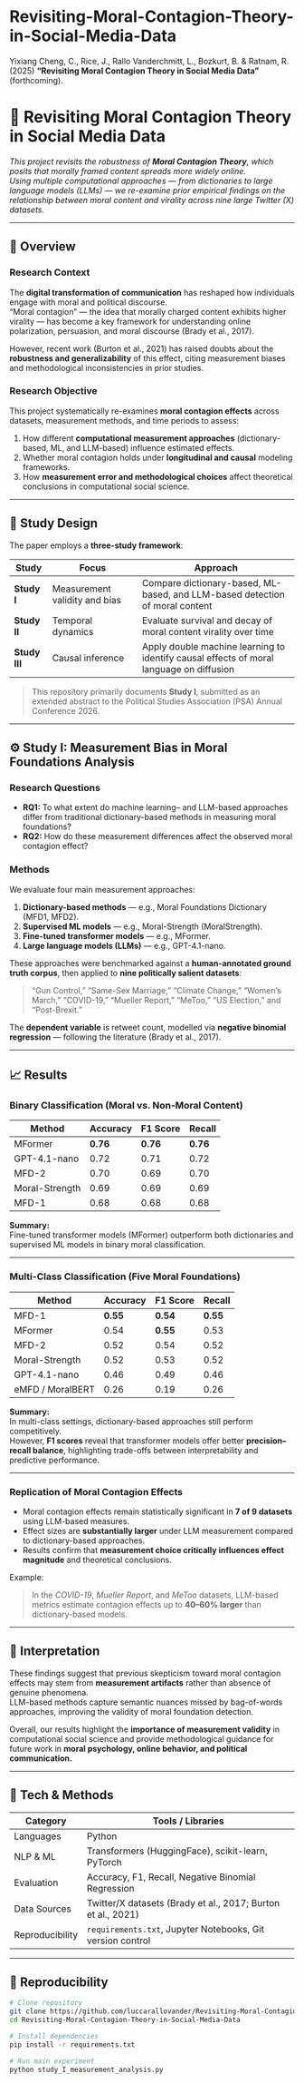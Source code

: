 # Revisiting-Moral-Contagion-Theory-in-Social-Media-Data

Yixiang Cheng, C., Rice, J., Rallo Vanderchmitt, L., Bozkurt, B. & Ratnam, R. (2025) **“Revisiting Moral Contagion Theory in Social Media Data”** (forthcoming).

# 🧠 Revisiting Moral Contagion Theory in Social Media Data

_This project revisits the robustness of **Moral Contagion Theory**, which posits that morally framed content spreads more widely online.  
Using multiple computational approaches — from dictionaries to large language models (LLMs) — we re-examine prior empirical findings on the relationship between moral content and virality across nine large Twitter (X) datasets._

---

## 🎯 Overview

### Research Context
The **digital transformation of communication** has reshaped how individuals engage with moral and political discourse.  
“Moral contagion” — the idea that morally charged content exhibits higher virality — has become a key framework for understanding online polarization, persuasion, and moral discourse (Brady et al., 2017).

However, recent work (Burton et al., 2021) has raised doubts about the **robustness and generalizability** of this effect, citing measurement biases and methodological inconsistencies in prior studies.

### Research Objective
This project systematically re-examines **moral contagion effects** across datasets, measurement methods, and time periods to assess:
1. How different **computational measurement approaches** (dictionary-based, ML, and LLM-based) influence estimated effects.  
2. Whether moral contagion holds under **longitudinal and causal** modeling frameworks.  
3. How **measurement error and methodological choices** affect theoretical conclusions in computational social science.

---

## 🧩 Study Design

The paper employs a **three-study framework**:

| Study | Focus | Approach |
|---|---|---|
| **Study I** | Measurement validity and bias | Compare dictionary-based, ML-based, and LLM-based detection of moral content |
| **Study II** | Temporal dynamics | Evaluate survival and decay of moral content virality over time |
| **Study III** | Causal inference | Apply double machine learning to identify causal effects of moral language on diffusion |

> This repository primarily documents **Study I**, submitted as an extended abstract to the Political Studies Association (PSA) Annual Conference 2026.

---

## ⚙️ Study I: Measurement Bias in Moral Foundations Analysis

### Research Questions
- **RQ1:** To what extent do machine learning– and LLM-based approaches differ from traditional dictionary-based methods in measuring moral foundations?  
- **RQ2:** How do these measurement differences affect the observed moral contagion effect?

### Methods
We evaluate four main measurement approaches:
1. **Dictionary-based methods** — e.g., Moral Foundations Dictionary (MFD1, MFD2).  
2. **Supervised ML models** — e.g., Moral-Strength (MoralStrength).  
3. **Fine-tuned transformer models** — e.g., MFormer.  
4. **Large language models (LLMs)** — e.g., GPT-4.1-nano.

These approaches were benchmarked against a **human-annotated ground truth corpus**, then applied to **nine politically salient datasets**:
> “Gun Control,” “Same-Sex Marriage,” “Climate Change,” “Women’s March,” “COVID-19,” “Mueller Report,” “MeToo,” “US Election,” and “Post-Brexit.”

The **dependent variable** is retweet count, modelled via **negative binomial regression** — following the literature (Brady et al., 2017).

---

## 📈 Results

### Binary Classification (Moral vs. Non-Moral Content)

| Method | Accuracy | F1 Score | Recall |
|---|---|---|---|
| MFormer | **0.76** | **0.76** | **0.76** |
| GPT-4.1-nano | 0.72 | 0.71 | 0.72 |
| MFD-2 | 0.70 | 0.69 | 0.70 |
| Moral-Strength | 0.69 | 0.69 | 0.69 |
| MFD-1 | 0.68 | 0.68 | 0.68 |

**Summary:**  
Fine-tuned transformer models (MFormer) outperform both dictionaries and supervised ML models in binary moral classification.

---

### Multi-Class Classification (Five Moral Foundations)

| Method | Accuracy | F1 Score | Recall |
|---|---|---|---|
| MFD-1 | **0.55** | **0.54** | **0.55** |
| MFormer | 0.54 | **0.55** | 0.53 |
| MFD-2 | 0.52 | 0.54 | 0.52 |
| Moral-Strength | 0.52 | 0.53 | 0.52 |
| GPT-4.1-nano | 0.46 | 0.49 | 0.46 |
| eMFD / MoralBERT | 0.26 | 0.19 | 0.26 |

**Summary:**  
In multi-class settings, dictionary-based approaches still perform competitively.  
However, **F1 scores** reveal that transformer models offer better **precision–recall balance**, highlighting trade-offs between interpretability and predictive performance.

---

### Replication of Moral Contagion Effects

- Moral contagion effects remain statistically significant in **7 of 9 datasets** using LLM-based measures.  
- Effect sizes are **substantially larger** under LLM measurement compared to dictionary-based approaches.  
- Results confirm that **measurement choice critically influences effect magnitude** and theoretical conclusions.

Example:  
> In the *COVID-19*, *Mueller Report*, and *MeToo* datasets, LLM-based metrics estimate contagion effects up to **40–60% larger** than dictionary-based models.

---

## 🧠 Interpretation

These findings suggest that previous skepticism toward moral contagion effects may stem from **measurement artifacts** rather than absence of genuine phenomena.  
LLM-based methods capture semantic nuances missed by bag-of-words approaches, improving the validity of moral foundation detection.

Overall, our results highlight the **importance of measurement validity** in computational social science and provide methodological guidance for future work in **moral psychology, online behavior, and political communication.**

---

## 🧰 Tech & Methods

| Category | Tools / Libraries |
|-----------|------------------|
| Languages | Python |
| NLP & ML | Transformers (HuggingFace), scikit-learn, PyTorch |
| Evaluation | Accuracy, F1, Recall, Negative Binomial Regression |
| Data Sources | Twitter/X datasets (Brady et al., 2017; Burton et al., 2021) |
| Reproducibility | `requirements.txt`, Jupyter Notebooks, Git version control |

---

## 🚀 Reproducibility

```bash
# Clone repository
git clone https://github.com/luccarallovander/Revisiting-Moral-Contagion-Theory-in-Social-Media-Data.git
cd Revisiting-Moral-Contagion-Theory-in-Social-Media-Data

# Install dependencies
pip install -r requirements.txt

# Run main experiment
python study_I_measurement_analysis.py
